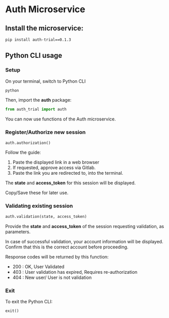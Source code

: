 # Auth Microservice 

## Install the microservice:

```bash
pip install auth-trial==0.1.3
```

## Python CLI usage

### Setup

On your terminal, switch to Python CLI

```bash
python
```

Then, import the **auth** package:

```python
from auth_trial import auth
```

You can now use functions of the Auth microservice.

### Register/Authorize new session

```python
auth.authorization()
```

Follow the guide:

1. Paste the displayed link in a web browser
1. If requested, approve access via Gitlab. 
1. Paste the link you are redirected to, into the terminal.

The **state** and **access_token** for this session
will be displayed.

Copy/Save these for later use. 

### Validating existing session

```python
auth.validation(state, access_token)
```

Provide the **state** and **access_token**
of the session requesting validation, as parameters.

In case of successful validation, your account
information will be displayed. Confirm that this is 
the correct account before proceeding. 

Response codes will be returned by this function:

- 200 : OK, User Validated
- 403 : User validation has expired, Requires re-authorization
- 404 : New user/ User is not validation

### Exit

To exit the Python CLI:

```python
exit()
```

